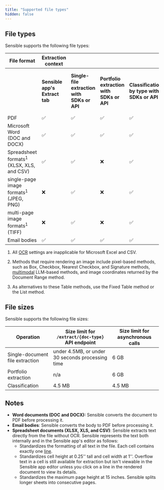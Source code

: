 ```yaml
---
title: "Supported file types"
hidden: false
---
```


## File types

Sensible supports the following file types:



| File format | Extraction context | | | | | Extraction method | | |
|---------|---------|---------|---------|---------|---------|---------|---------|---------|
| | **Sensible app's Extract tab** | **Single-file extraction with SDKs or API** | **Portfolio extraction with SDKs or API** | **Classification by type with SDKs or API** | | **Methods that require rendering non-text image pixels<sup>2</sup>** | **NLP Table method,<br/>Fixed Table method<sup>3</sup>** | **Extraction of text that requires OCR** |
| PDF | ✅ | ✅ | ✅ | ✅ | | ✅ | ✅ | ✅ |
| Microsoft Word<br/> (DOC and DOCX) | ✅ | ✅ | ✅ | ✅ | | ✅ | ✅ | ✅ |
| Spreadsheet formats<sup>1</sup><br/>(XLSX, XLS, and CSV) | ✅ | ✅ | ❌ | ✅ | | ❌ | ❌ | ❌ |
| single-page image formats<sup>1</sup><br/> (JPEG, PNG) | ❌ | ✅ | ❌ | ✅ | | ✅ | ✅ | ✅ |
| multi-page image formats<sup>1</sup><br/> (TIFF) | ❌ | ✅ | ❌ | ✅ | | ❌ | ❌ | ✅ |
| Email bodies | ✅ | ✅ | ✅ | ✅ | ✅ | ✅ | ✅ | ✅ |


1. All [OCR](doc:ocr) settings are inapplicable for Microsoft Excel and CSV. 

2. Methods that require rendering an image include pixel-based methods, such as Box, Checkbox, Nearest Checkbox, and Signature methods, [multimodal](doc:query-group#parameters) LLM-based methods, and image coordinates returned by the Document Range method.

3. As alternatives to these Table methods, use the Fixed Table method or the List method.
## File sizes

Sensible supports the following file sizes:

| Operation              | Size limit for `/extract/{doc-type}` API endpoint                | Size limit for asynchronous calls |
| ---------------------- | ------------------------------------------------ | ----------------------- |
| Single-document file extraction | under 4.5MB, or under 30 seconds processing time | 6 GB                    |
| Portfolio extraction   | n/a                                              | 6 GB                    |
| Classification         | 4.5 MB                                           | 4.5 MB                  |

## Notes

- **Word documents (DOC and DOCX):** Sensible converts the document to PDF before processing it.
- **Email bodies**: Sensible converts the body to PDF before processing it.
- **Spreadsheet documents (XLSX, XLS, and CSV)**: Sensible extracts text directly from the file without OCR. Sensible represents the text both internally and in the Sensible app's editor as follows:
     - Standardizes the formatting of all text in the file. Each cell contains exactly one [line](doc:lines).
     - Standardizes cell height at 0.25'' tall and cell width at 1''. Overflow text in a cell is still available for extraction but isn't viewable in the Sensible app editor unless you click on a line in the rendered document to view its details. 
     - Standardizes the maximum page height at 15 inches. Sensible splits longer sheets into consecutive pages.


